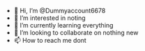 - 👋 Hi, I’m @Dummyaccount6678
- 👀 I’m interested in noting
- 🌱 I’m currently learning everything
- 💞️ I’m looking to collaborate on nothing new
- 📫 How to reach me dont
